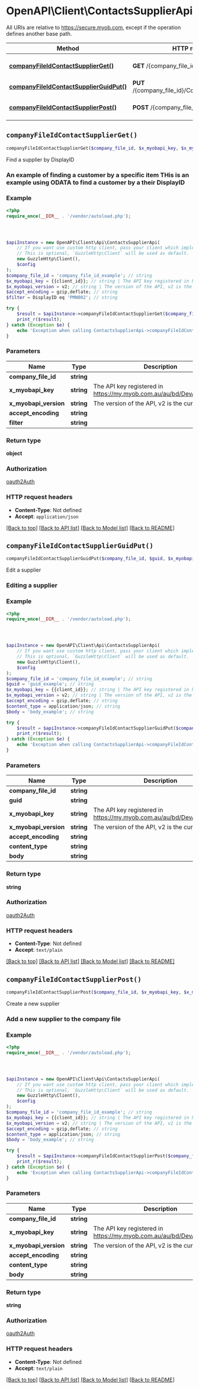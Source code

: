 # OpenAPI\Client\ContactsSupplierApi

All URIs are relative to https://secure.myob.com, except if the operation defines another base path.

| Method | HTTP request | Description |
| ------------- | ------------- | ------------- |
| [**companyFileIdContactSupplierGet()**](ContactsSupplierApi.md#companyFileIdContactSupplierGet) | **GET** /{company_file_id}/Contact/Supplier | Find a supplier by DisplayID |
| [**companyFileIdContactSupplierGuidPut()**](ContactsSupplierApi.md#companyFileIdContactSupplierGuidPut) | **PUT** /{company_file_id}/Contact/Supplier/{guid} | Edit a supplier |
| [**companyFileIdContactSupplierPost()**](ContactsSupplierApi.md#companyFileIdContactSupplierPost) | **POST** /{company_file_id}/Contact/Supplier | Create a new supplier |


## `companyFileIdContactSupplierGet()`

```php
companyFileIdContactSupplierGet($company_file_id, $x_myobapi_key, $x_myobapi_version, $accept_encoding, $filter): object
```

Find a supplier by DisplayID

### An example of finding a customer by a specific item  THis is an example using ODATA to find a customer by a their **DisplayID**

### Example

```php
<?php
require_once(__DIR__ . '/vendor/autoload.php');




$apiInstance = new OpenAPI\Client\Api\ContactsSupplierApi(
    // If you want use custom http client, pass your client which implements `GuzzleHttp\ClientInterface`.
    // This is optional, `GuzzleHttp\Client` will be used as default.
    new GuzzleHttp\Client(),
    $config
);
$company_file_id = 'company_file_id_example'; // string
$x_myobapi_key = {{client_id}}; // string | The API key registered in https://my.myob.com.au/au/bd/DevAppList.aspx
$x_myobapi_version = v2; // string | The version of the API, v2 is the current version
$accept_encoding = gzip,deflate; // string
$filter = DisplayID eq 'PMN002'; // string

try {
    $result = $apiInstance->companyFileIdContactSupplierGet($company_file_id, $x_myobapi_key, $x_myobapi_version, $accept_encoding, $filter);
    print_r($result);
} catch (Exception $e) {
    echo 'Exception when calling ContactsSupplierApi->companyFileIdContactSupplierGet: ', $e->getMessage(), PHP_EOL;
}
```

### Parameters

| Name | Type | Description  | Notes |
| ------------- | ------------- | ------------- | ------------- |
| **company_file_id** | **string**|  | |
| **x_myobapi_key** | **string**| The API key registered in https://my.myob.com.au/au/bd/DevAppList.aspx | [optional] |
| **x_myobapi_version** | **string**| The version of the API, v2 is the current version | [optional] |
| **accept_encoding** | **string**|  | [optional] |
| **filter** | **string**|  | [optional] |

### Return type

**object**

### Authorization

[oauth2Auth](../../README.md#oauth2Auth)

### HTTP request headers

- **Content-Type**: Not defined
- **Accept**: `application/json`

[[Back to top]](#) [[Back to API list]](../../README.md#endpoints)
[[Back to Model list]](../../README.md#models)
[[Back to README]](../../README.md)

## `companyFileIdContactSupplierGuidPut()`

```php
companyFileIdContactSupplierGuidPut($company_file_id, $guid, $x_myobapi_key, $x_myobapi_version, $accept_encoding, $content_type, $body): string
```

Edit a supplier

### Editing a supplier

### Example

```php
<?php
require_once(__DIR__ . '/vendor/autoload.php');




$apiInstance = new OpenAPI\Client\Api\ContactsSupplierApi(
    // If you want use custom http client, pass your client which implements `GuzzleHttp\ClientInterface`.
    // This is optional, `GuzzleHttp\Client` will be used as default.
    new GuzzleHttp\Client(),
    $config
);
$company_file_id = 'company_file_id_example'; // string
$guid = 'guid_example'; // string
$x_myobapi_key = {{client_id}}; // string | The API key registered in https://my.myob.com.au/au/bd/DevAppList.aspx
$x_myobapi_version = v2; // string | The version of the API, v2 is the current version
$accept_encoding = gzip,deflate; // string
$content_type = application/json; // string
$body = 'body_example'; // string

try {
    $result = $apiInstance->companyFileIdContactSupplierGuidPut($company_file_id, $guid, $x_myobapi_key, $x_myobapi_version, $accept_encoding, $content_type, $body);
    print_r($result);
} catch (Exception $e) {
    echo 'Exception when calling ContactsSupplierApi->companyFileIdContactSupplierGuidPut: ', $e->getMessage(), PHP_EOL;
}
```

### Parameters

| Name | Type | Description  | Notes |
| ------------- | ------------- | ------------- | ------------- |
| **company_file_id** | **string**|  | |
| **guid** | **string**|  | |
| **x_myobapi_key** | **string**| The API key registered in https://my.myob.com.au/au/bd/DevAppList.aspx | [optional] |
| **x_myobapi_version** | **string**| The version of the API, v2 is the current version | [optional] |
| **accept_encoding** | **string**|  | [optional] |
| **content_type** | **string**|  | [optional] |
| **body** | **string**|  | [optional] |

### Return type

**string**

### Authorization

[oauth2Auth](../../README.md#oauth2Auth)

### HTTP request headers

- **Content-Type**: Not defined
- **Accept**: `text/plain`

[[Back to top]](#) [[Back to API list]](../../README.md#endpoints)
[[Back to Model list]](../../README.md#models)
[[Back to README]](../../README.md)

## `companyFileIdContactSupplierPost()`

```php
companyFileIdContactSupplierPost($company_file_id, $x_myobapi_key, $x_myobapi_version, $accept_encoding, $content_type, $body): string
```

Create a new supplier

### Add a new supplier to the company file

### Example

```php
<?php
require_once(__DIR__ . '/vendor/autoload.php');




$apiInstance = new OpenAPI\Client\Api\ContactsSupplierApi(
    // If you want use custom http client, pass your client which implements `GuzzleHttp\ClientInterface`.
    // This is optional, `GuzzleHttp\Client` will be used as default.
    new GuzzleHttp\Client(),
    $config
);
$company_file_id = 'company_file_id_example'; // string
$x_myobapi_key = {{client_id}}; // string | The API key registered in https://my.myob.com.au/au/bd/DevAppList.aspx
$x_myobapi_version = v2; // string | The version of the API, v2 is the current version
$accept_encoding = gzip,deflate; // string
$content_type = application/json; // string
$body = 'body_example'; // string

try {
    $result = $apiInstance->companyFileIdContactSupplierPost($company_file_id, $x_myobapi_key, $x_myobapi_version, $accept_encoding, $content_type, $body);
    print_r($result);
} catch (Exception $e) {
    echo 'Exception when calling ContactsSupplierApi->companyFileIdContactSupplierPost: ', $e->getMessage(), PHP_EOL;
}
```

### Parameters

| Name | Type | Description  | Notes |
| ------------- | ------------- | ------------- | ------------- |
| **company_file_id** | **string**|  | |
| **x_myobapi_key** | **string**| The API key registered in https://my.myob.com.au/au/bd/DevAppList.aspx | [optional] |
| **x_myobapi_version** | **string**| The version of the API, v2 is the current version | [optional] |
| **accept_encoding** | **string**|  | [optional] |
| **content_type** | **string**|  | [optional] |
| **body** | **string**|  | [optional] |

### Return type

**string**

### Authorization

[oauth2Auth](../../README.md#oauth2Auth)

### HTTP request headers

- **Content-Type**: Not defined
- **Accept**: `text/plain`

[[Back to top]](#) [[Back to API list]](../../README.md#endpoints)
[[Back to Model list]](../../README.md#models)
[[Back to README]](../../README.md)
